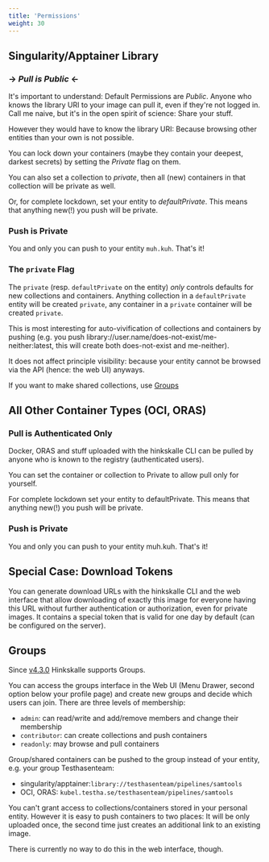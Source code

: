 ```yaml
---
title: 'Permissions'
weight: 30
---
```


## Singularity/Apptainer Library

### -> ***Pull is Public*** <-

It's important to understand: Default Permissions are *Public*. Anyone who knows the library URI to your image can pull it, even if they're not logged in. Call me naive, but it's in the open spirit of science: Share your stuff.

However they would have to know the library URI: Because browsing other entities than your own is not possible.

You can lock down your containers (maybe they contain your deepest, darkest secrets) by setting the *Private* flag on them.

You can also set a collection to *private*, then all (new) containers in that collection will be private as well.

Or, for complete lockdown, set your entity to *defaultPrivate*. This means that anything new(!) you push will be private.

### Push is Private

You and only you can push to your entity `muh.kuh`. That's it!

### The `private` Flag

The `private` (resp. `defaultPrivate` on the entity) *only* controls defaults for new collections and containers. Anything collection in a `defaultPrivate` entity will be created `private`, any container in a `private` container will be created `private`.

This is most interesting for auto-vivification of collections and containers by pushing (e.g. you push library://user.name/does-not-exist/me-neither:latest, this will create both does-not-exist and me-neither).

It does not affect principle visibility: because your entity cannot be browsed via the API (hence: the web UI) anyways.

If you want to make shared collections, use [Groups](#groups)

## All Other Container Types (OCI, ORAS)

### Pull is Authenticated Only

Docker, ORAS and stuff uploaded with the hinkskalle CLI can be pulled by anyone who is known to the registry (authenticated users).

You can set the container or collection to Private to allow pull only for yourself.

For complete lockdown set your entity to defaultPrivate. This means that anything new(!) you push will be private.

### Push is Private

You and only you can push to your entity muh.kuh. That's it!

## Special Case: Download Tokens

You can generate download URLs with the hinkskalle CLI and the web interface that allow downloading of exactly this image for everyone having this URL without further authentication or authorization, even for private images. It contains a special token that is valid for one day by default (can be configured on the server).

## Groups

Since [v4.3.0](../../CHANGELOG.md#v430-2022-05-02) Hinkskalle supports Groups.

You can access the groups interface in the Web UI (Menu Drawer, second option below your profile page) and create new groups and decide which users can join. There are three levels of membership:

- `admin`: can read/write and add/remove members and change their membership
- `contributor`: can create collections and push containers
- `readonly`: may browse and pull containers

Group/shared containers can be pushed to the group instead of your entity, e.g. your group Testhasenteam:

- singularity/apptainer:`library://testhasenteam/pipelines/samtools`
- OCI, ORAS: `kubel.testha.se/testhasenteam/pipelines/samtools`

You can't grant access to collections/containers stored in your personal entity. However it is easy to push containers to two places: It will be only uploaded once, the second time just creates an additional link to an existing image.

There is currently no way to do this in the web interface, though.